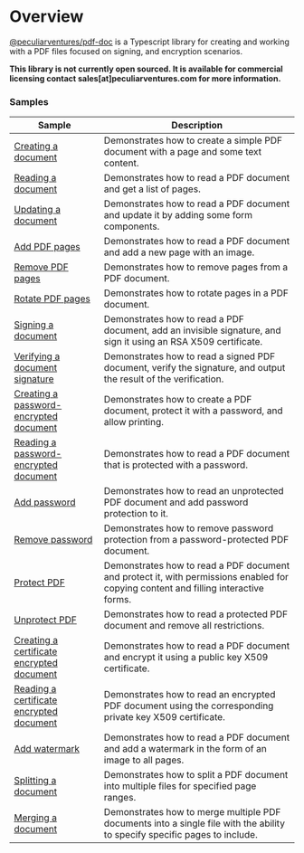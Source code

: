 # Overview

[@peculiarventures/pdf-doc](https://github.com/PeculiarVentures/pdf/pkgs/npm/pdf-doc) is a Typescript library for creating and working with a PDF files focused on signing, and encryption scenarios.

**This library is not currently open sourced. It is available for commercial licensing contact sales[at]peculiarventures.com for more information.**


### Samples


| Sample             |	Description                              |
|--------------------|-------------------------------------------|
| [Creating a document](https://github.com/PeculiarVentures/webcrypto.dev-examples/blob/main/src/pdf/pdf_doc/create.ts) | Demonstrates how to create a simple PDF document with a page and some text content. |
| [Reading a document](https://github.com/PeculiarVentures/webcrypto.dev-examples/blob/main/src/pdf/pdf_doc/read.ts) | Demonstrates how to read a PDF document and get a list of pages. |
| [Updating a document](https://github.com/PeculiarVentures/webcrypto.dev-examples/blob/main/src/pdf/pdf_doc/update.ts) | Demonstrates how to read a PDF document and update it by adding some form components. |
| [Add PDF pages](https://github.com/PeculiarVentures/webcrypto.dev-examples/blob/main/src/pdf/pdf_doc/page_add.ts) | Demonstrates how to read a PDF document and add a new page with an image. |
| [Remove PDF pages](https://github.com/PeculiarVentures/webcrypto.dev-examples/blob/main/src/pdf/pdf_doc/page_remove.ts) | Demonstrates how to remove pages from a PDF document. |
| [Rotate PDF pages](https://github.com/PeculiarVentures/webcrypto.dev-examples/blob/main/src/pdf/pdf_doc/page_rotate.ts) | Demonstrates how to rotate pages in a PDF document. |
| [Signing a document](https://github.com/PeculiarVentures/webcrypto.dev-examples/blob/main/src/pdf/pdf_doc/sign.ts) | Demonstrates how to read a PDF document, add an invisible signature, and sign it using an RSA X509 certificate. |
| [Verifying a document signature](https://github.com/PeculiarVentures/webcrypto.dev-examples/blob/main/src/pdf/pdf_doc/verify.ts) | Demonstrates how to read a signed PDF document, verify the signature, and output the result of the verification. |
| [Creating a password-encrypted document](https://github.com/PeculiarVentures/webcrypto.dev-examples/blob/main/src/pdf/pdf_doc/create_password.ts) | Demonstrates how to create a PDF document, protect it with a password, and allow printing. |
| [Reading a password-encrypted document](https://github.com/PeculiarVentures/webcrypto.dev-examples/blob/main/src/pdf/pdf_doc/read_password.ts) | Demonstrates how to read a PDF document that is protected with a password. |
| [Add password](https://github.com/PeculiarVentures/webcrypto.dev-examples/blob/main/src/pdf/pdf_doc/add_password.ts) | Demonstrates how to read an unprotected PDF document and add password protection to it. |
| [Remove password](https://github.com/PeculiarVentures/webcrypto.dev-examples/blob/main/src/pdf/pdf_doc/remove_password.ts) | Demonstrates how to remove password protection from a password-protected PDF document. |
| [Protect PDF](https://github.com/PeculiarVentures/webcrypto.dev-examples/blob/main/src/pdf/pdf_doc/protect.ts) | Demonstrates how to read a PDF document and protect it, with permissions enabled for copying content and filling interactive forms. |
| [Unprotect PDF](https://github.com/PeculiarVentures/webcrypto.dev-examples/blob/main/src/pdf/pdf_doc/unprotect.ts) | Demonstrates how to read a protected PDF document and remove all restrictions. |
| [Creating a certificate encrypted document](https://github.com/PeculiarVentures/webcrypto.dev-examples/blob/main/src/pdf/pdf_doc/create_cert.ts) | Demonstrates how to read a PDF document and encrypt it using a public key X509 certificate. |
| [Reading a certificate encrypted document](https://github.com/PeculiarVentures/webcrypto.dev-examples/blob/main/src/pdf/pdf_doc/read_cert.ts) | Demonstrates how to read an encrypted PDF document using the corresponding private key X509 certificate. |
| [Add watermark](https://github.com/PeculiarVentures/webcrypto.dev-examples/blob/main/src/pdf/pdf_doc/watermark.ts) | Demonstrates how to read a PDF document and add a watermark in the form of an image to all pages. |
| [Splitting a document](https://github.com/PeculiarVentures/webcrypto.dev-examples/blob/main/src/pdf/pdf_doc/page_split.ts) | Demonstrates how to split a PDF document into multiple files for specified page ranges. |
| [Merging a document](https://github.com/PeculiarVentures/webcrypto.dev-examples/blob/main/src/pdf/pdf_doc/page_append.ts) | Demonstrates how to merge multiple PDF documents into a single file with the ability to specify specific pages to include. |

<!-- 
| [Enumerating form field value](form_enum.ts) |  |
| [Setting form field values](form_update.ts) |  |
-->
